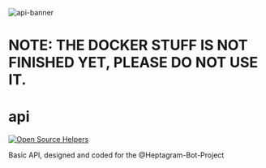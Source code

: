 ![api-banner](https://user-images.githubusercontent.com/65788728/160951590-5df2fc03-f51b-4d74-9d9a-cf217f5316e2.png)


# NOTE: THE DOCKER STUFF IS NOT FINISHED YET, PLEASE DO NOT USE IT.
# api
[![Open Source Helpers](https://www.codetriage.com/heptagram-bot-project/api/badges/users.svg)](https://www.codetriage.com/heptagram-bot-project/api)

Basic API, designed and coded for the @Heptagram-Bot-Project
